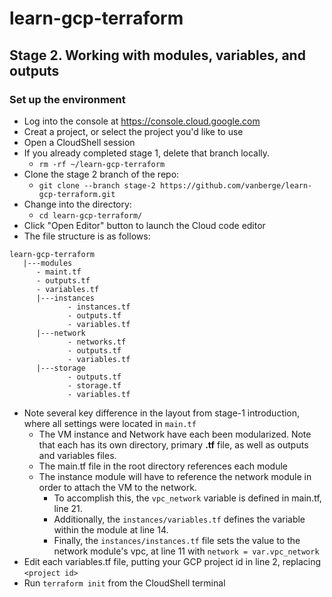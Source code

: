 # learn-gcp-terraform

## Stage 2.  Working with modules, variables, and outputs
### Set up the environment
* Log into the console at https://console.cloud.google.com
* Creat a project, or select the project you'd like to use
* Open a CloudShell session
* If you already completed stage 1, delete that branch locally.
  * ```rm -rf ~/learn-gcp-terraform```
* Clone the stage 2 branch of the repo:
  * ```git clone --branch stage-2 https://github.com/vanberge/learn-gcp-terraform.git```
* Change into the directory:
  * ```cd learn-gcp-terraform/```
* Click "Open Editor" button to launch the Cloud code editor
* The file structure is as follows:
```
learn-gcp-terraform
   |---modules
      - maint.tf
      - outputs.tf
      - variables.tf
      |---instances
             - instances.tf
             - outputs.tf
             - variables.tf
      |---network
             - networks.tf
             - outputs.tf
             - variables.tf
      |---storage
             - outputs.tf
             - storage.tf
             - variables.tf
```
* Note several key difference in the layout from stage-1 introduction, where all settings were located in ```main.tf```
  * The VM instance and Network have each been modularized.  Note that each has its own directory, primary **.tf** file, as well as outputs and variables files.
  * The main.tf file in the root directory references each module
  * The instance module will have to reference the network module in order to attach the VM to the network.
     * To accomplish this, the ```vpc_network``` variable is defined in main.tf, line 21.
     * Additionally, the ```instances/variables.tf``` defines the variable within the module at line 14.
     * Finally, the ```instances/instances.tf``` file sets the value to the network module's vpc, at line 11 with ```network = var.vpc_network```
* Edit each variables.tf file, putting your GCP project id in line 2, replacing ```<project id>```
* Run ```terraform init``` from the CloudShell terminal

             

